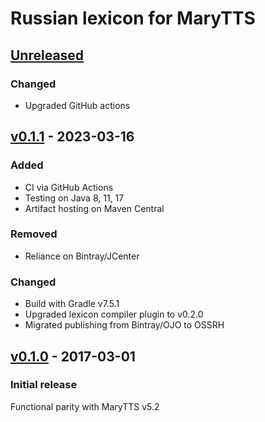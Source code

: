 Russian lexicon for MaryTTS
===========================

[Unreleased]
------------

### Changed

- Upgraded GitHub actions

[v0.1.1] - 2023-03-16
---------------------

### Added

- CI via GitHub Actions
- Testing on Java 8, 11, 17
- Artifact hosting on Maven Central

### Removed

- Reliance on Bintray/JCenter

### Changed

- Build with Gradle v7.5.1
- Upgraded lexicon compiler plugin to v0.2.0
- Migrated publishing from Bintray/OJO to OSSRH

[v0.1.0] - 2017-03-01
---------------------

### Initial release

Functional parity with MaryTTS v5.2

[Unreleased]: https://github.com/marytts/marytts-lexicon-ru
[v0.1.1]: https://github.com/marytts/marytts-lexicon-ru/releases/tag/v0.1.1
[v0.1.0]: https://github.com/marytts/marytts-lexicon-ru/releases/tag/v0.1.0

